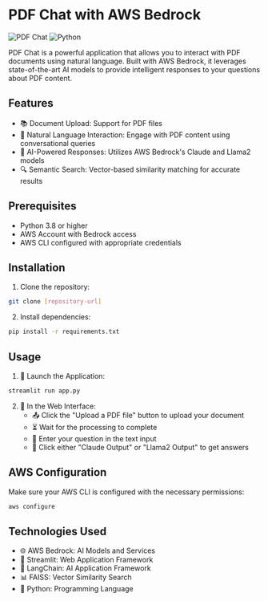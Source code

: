 # PDF Chat with AWS Bedrock

![PDF Chat](https://img.shields.io/badge/Status-Active-brightgreen)
![Python](https://img.shields.io/badge/Python-3.8+-blue)

PDF Chat is a powerful application that allows you to interact with PDF documents using natural language. Built with AWS Bedrock, it leverages state-of-the-art AI models to provide intelligent responses to your questions about PDF content.

## Features

- 📚 Document Upload: Support for PDF files
- 💬 Natural Language Interaction: Engage with PDF content using conversational queries
- 🤖 AI-Powered Responses: Utilizes AWS Bedrock's Claude and Llama2 models
- 🔍 Semantic Search: Vector-based similarity matching for accurate results

## Prerequisites

- Python 3.8 or higher
- AWS Account with Bedrock access
- AWS CLI configured with appropriate credentials

## Installation

1. Clone the repository:
```bash
git clone [repository-url]
```

2. Install dependencies:
```bash
pip install -r requirements.txt
```

## Usage

1. 🚀 Launch the Application:
```bash
streamlit run app.py
```

2. 📝 In the Web Interface:
   - 📤 Click the "Upload a PDF file" button to upload your document
   - ⏳ Wait for the processing to complete
   - 📝 Enter your question in the text input
   - 🤖 Click either "Claude Output" or "Llama2 Output" to get answers

## AWS Configuration

Make sure your AWS CLI is configured with the necessary permissions:
```bash
aws configure
```

## Technologies Used

- 🌐 AWS Bedrock: AI Models and Services
- 📱 Streamlit: Web Application Framework
- 🤖 LangChain: AI Application Framework
- 📊 FAISS: Vector Similarity Search
- 🐍 Python: Programming Language

